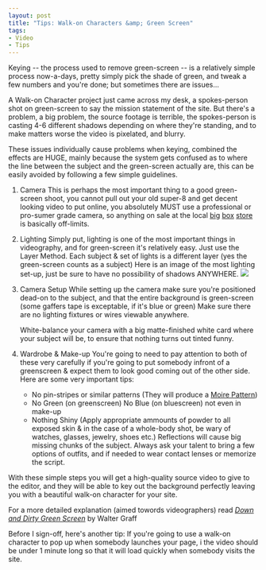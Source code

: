 ```yaml
---
layout: post
title: "Tips: Walk-on Characters &amp; Green Screen"
tags:
- Video
- Tips
---
```


Keying -- the process used to remove green-screen -- is a relatively simple process now-a-days, pretty simply 
pick the shade of green, and tweak a few numbers and you're done; but sometimes there are issues...

A Walk-on Character project just came across my desk, a spokes-person shot on green-screen to say the mission 
statement of the site. But there\'s a problem, a big problem, the source footage is terrible, the spokes-person 
is casting 4-6 different shadows depending on where they\'re standing, and to make matters worse the video is pixelated, and blurry.

These issues individually cause problems when keying, combined the effects are HUGE, mainly because the system gets 
confused as to where the line between the subject and the green-screen actually are, this can be easily avoided by 
following a few simple guidelines.

1. Camera
    This is perhaps the most important thing to a good green-screen shoot, you cannot pull out your old super-8 and get decent looking video to put online, you absolutely MUST use a professional or pro-sumer grade camera, so anything on sale at the local <a href="http://www.walmart.com/">big</a> <a href="http://target.com/">box</a> <a href="http://www.bjs.com/">store</a> is basically off-limits.
1. Lighting
    Simply put, lighting is one of the most important things in videography, and for green-screen it's relatively easy. Just use the Layer Method. Each subject &amp; set of lights is a different layer (yes the green-screen counts as a subject) Here is an image of the most lighting set-up, just be sure to have no possibility of shadows ANYWHERE.
    <img src="http://4.bp.blogspot.com/_KHL6Vvj96Eo/Sl4OmTM2n5I/AAAAAAAAAiU/6O0DKDwJ7bM/s320/Layers.png" />
1. Camera Setup
    While setting up the camera make sure you're positioned dead-on to the subject, and that the entire background is green-screen (some gaffers tape is exceptable, if it's blue or green) Make sure there are no 
    lighting fixtures or wires viewable anywhere.
    
    White-balance your camera with a big matte-finished white card where your subject will be, to ensure that nothing turns out tinted funny.
1. Wardrobe &amp; Make-up
    You're going to need to pay attention to both of these very carefully if you're going to put somebody infront of a greenscreen &amp; expect them to look good coming out of the other side. 
    Here are some very important tips:
    * No pin-stripes or similar patterns (They will produce a <a href="http://en.wikipedia.org/wiki/Moir%C3%A9_pattern">Moire Pattern</a>)
    * No Green (on greenscreen) No Blue (on bluescreen) not even in make-up
    * Nothing Shiny (Apply appropriate ammounts of powder to all exposed skin &amp; in the case of a whole-body shot, be wary of watches, glasses, jewelry, shoes etc.)
    Reflections will cause big missing chunks of the subject. Always ask your talent to bring a few options of outfits, and if needed to wear contact lenses or memorize the script.
    
With these simple steps you will get a high-quality source video to give to the editor, and they will be able to key out the background perfectly leaving you with a beautiful walk-on character for your site.

For a more detailed explanation (aimed towords videographers) read <i><a href="http://www.film-and-video.com/broadcastvideoexamples-greenscreen.html">Down and Dirty Green Screen</a></i> by Walter Graff

Before I sign-off, here's another tip: If you're going to use a walk-on character to pop up when somebody launches your page, i
the video should be under 1 minute long so that it will load quickly when somebody visits the site.

